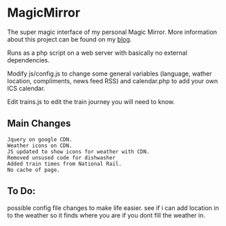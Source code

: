 MagicMirror
===========

The super magic interface of my personal Magic Mirror. More information about this project can be found on my [blog](http://michaelteeuw.nl/tagged/magicmirror).

Runs as a php script on a web server with basically no external dependencies. 

Modify js/config.js to change some general variables (language, wather location, compliments, news feed RSS) and calendar.php to add your own ICS calendar.

Edit trains.js to edit the train journey you will need to know.

Main Changes
----
```
Jquery on google CDN.
Weather icons on CDN.
JS updated to show icons for weather with CDN.
Removed unsused code for dishwasher
Added train times from National Rail.
No cache of page.
```



To Do:
-----

possible config file changes to make life easier.
see if i can add location in to the weather so it finds where you are if you dont fill the weather in.
